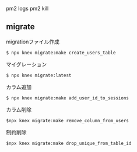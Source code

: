 pm2 logs
pm2 kill

## migrate

migrationファイル作成
```
$ npx knex migrate:make create_users_table
```
マイグレーション
```
$ npx knex migrate:latest
```
カラム追加
```
$ npx knex migrate:make add_user_id_to_sessions
```
カラム削除
```
$npx knex migrate:make remove_column_from_users
```
制約削除
```
$npx knex migrate:make drop_unique_from_table_id
```